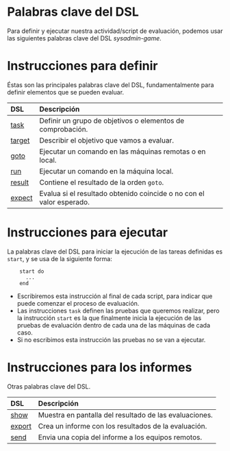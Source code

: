 
# Palabras clave del DSL

Para definir y ejecutar nuestra actividad/script de evaluación,
podemos usar las siguientes palabras clave del DSL *sysadmin-game*.


# Instrucciones para definir

Éstas son las principales palabras clave del DSL, fundamentalmente para
definir elementos que se pueden evaluar.

| DSL                  | Descripción |
| :------------------- | :---------- |
| [task](./task.md)    | Definir un grupo de objetivos o elementos de comprobación. |
| [target](./target.md)| Describir el objetivo que vamos a evaluar. |
| [goto](./goto.md)    | Ejecutar un comando en las máquinas remotas o en local. |
| [run](./run.md)    | Ejecutar un comando en la máquina local. |
| [result](./result.md)| Contiene el resultado de la orden `goto`. |
| [expect](./expect.md)| Evalua si el resultado obtenido coincide o no con el valor esperado. |

# Instrucciones para ejecutar

La palabras clave del DSL para iniciar la ejecución de las tareas definidas
es `start`, y se usa de la siguiente forma:

```
    start do
      ...
    end
```

* Escribiremos esta instrucción al final de cada script, para indicar que puede
comenzar el proceso de evaluación.
* Las instrucciones `task` definen las pruebas que queremos realizar, pero la instrucción
`start` es la que finalmente inicia la ejecución de las pruebas de evaluación
dentro de cada una de las máquinas de cada caso.
* Si no escribimos esta instrucción las pruebas no se van a ejecutar.

# Instrucciones para los informes

Otras palabras clave del DSL.

| DSL                  | Descripción |
| :------------------- | :---------- |
| [show](./show.md)    | Muestra en pantalla del resultado de las evaluaciones. |
| [export](./export.md)| Crea un informe con los resultados de la evaluación. |
| [send](./send.md)    | Envia una copia del informe a los equipos remotos. |
